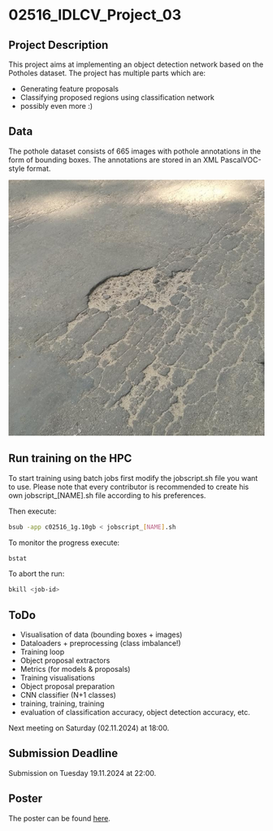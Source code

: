 # 02516_IDLCV_Project_03

## Project Description

This project aims at implementing an object detection network based on the Potholes dataset. The project has multiple parts which are:

- Generating feature proposals
- Classifying proposed regions using classification network
- possibly even more :)

## Data

The pothole dataset consists of 665 images with pothole annotations in the form of bounding boxes. The annotations are stored in an XML PascalVOC-style format.

![pothole](docs/img-1.jpg)

## Run training on the HPC

To start training using batch jobs first modify the jobscript.sh file you want to use. Please note that every contributor is recommended to create his own jobscript_[NAME].sh file according to his preferences.

Then execute:

```bash
bsub -app c02516_1g.10gb < jobscript_[NAME].sh
```

To monitor the progress execute:
```bash
bstat
```

To abort the run:

```bash
bkill <job-id>
```

## ToDo

- Visualisation of data (bounding boxes + images)
- Dataloaders + preprocessing (class imbalance!)
- Training loop
- Object proposal extractors
- Metrics (for models & proposals)
- Training visualisations
- Object proposal preparation
- CNN classifier (N+1 classes)
- training, training, training
- evaluation of classification accuracy, object detection accuracy, etc.

Next meeting on Saturday (02.11.2024) at 18:00.

## Submission Deadline

Submission on Tuesday 19.11.2024 at 22:00.

## Poster 

The poster can be found [here](https://dtudk.sharepoint.com/:p:/r/sites/IntroDLCV2024/Delte%20dokumenter/General/Poster_Project_03.pptx?d=wc5ff158f0d86492ca802f3dc20e749ef&csf=1&web=1&e=V9CkQC).
